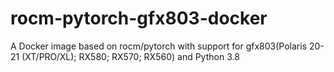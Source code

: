 # rocm-pytorch-gfx803-docker
A Docker image based on rocm/pytorch with support for gfx803(Polaris 20-21 (XT/PRO/XL); RX580; RX570; RX560) and Python 3.8  
